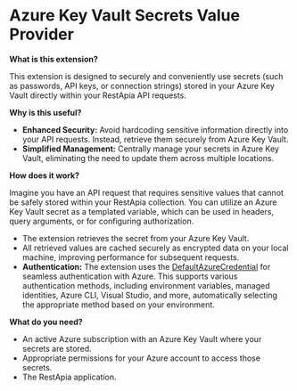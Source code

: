 ﻿# Azure Key Vault Secrets Value Provider

**What is this extension?**

This extension is designed to securely and conveniently use secrets (such as passwords, API keys, or connection strings) stored in your Azure Key Vault directly within your RestApia API requests.

**Why is this useful?**

* **Enhanced Security:** Avoid hardcoding sensitive information directly into your API requests. Instead, retrieve them securely from Azure Key Vault.
* **Simplified Management:** Centrally manage your secrets in Azure Key Vault, eliminating the need to update them across multiple locations.

**How does it work?**

Imagine you have an API request that requires sensitive values that cannot be safely stored within your RestApia collection. You can utilize an Azure Key Vault secret as a templated variable, which can be used in headers, query arguments, or for configuring authorization.

* The extension retrieves the secret from your Azure Key Vault.
* All retrieved values are cached securely as encrypted data on your local machine, improving performance for subsequent requests.
* **Authentication:** The extension uses the [DefaultAzureCredential](https://learn.microsoft.com/en-us/dotnet/api/azure.identity.defaultazurecredential?view=azure-dotnet) for seamless authentication with Azure. This supports various authentication methods, including environment variables, managed identities, Azure CLI, Visual Studio, and more, automatically selecting the appropriate method based on your environment.

**What do you need?**

* An active Azure subscription with an Azure Key Vault where your secrets are stored.
* Appropriate permissions for your Azure account to access those secrets.
* The RestApia application.